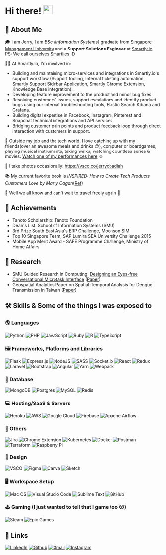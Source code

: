 # Hi there! <img src="https://media.giphy.com/media/hvRJCLFzcasrR4ia7z/giphy.gif" width="29px">

## 🚀 About Me

🎓 I am Jerry, I am *BSc (Information Systems)* graduate from [Singapore Management University](https://www.smu.edu.sg/) and a **Support Solutions Engineer** at [Smartly.io](http://smartly.io/). PS: We call ourselves Smartlies :D 

👨‍💻 At Smartly.io, I'm involved in:

- Building and maintaining micro-services and integrations in Smartly.io's support workflow (Support tooling, Internal ticketing automation, Smartly Support Sidebar Application, Smartly Chrome Extension, Knowledge Base integration).
- Developing feature improvement to the product and minor bug fixes.
- Resolving customers' issues, support escalations and identify product bugs using our internal troubleshooting tools, Elastic Search Kibana and Grafana.
- Building digital expertise in Facebook, Instagram, Pinterest and Snapchat technical integrations and API services.
- Bridging customer pain points and product feedback loop through direct interaction with customers in support.

🎸 Outside my job and the tech world, I love catching up with my friends(over an awesome meals and drinks 😉), computer or boardgames, playing musical instruments, taking walks, watching countless series & movies. [Watch one of my performances here](https://www.youtube.com/watch?v=T13KpKIyWn0&ab_channel=baybeatsfestival) ☺

📸 I take photos occasionally: https://vsco.co/jerryobadiah

📚 My current favorite book is _INSPIRED: How to Create Tech Products Customers Love by  Marty Cagan_([Ref](https://svpg.com/inspired-how-to-create-products-customers-love/))

🛫 Well we all know and can't wait to travel freely again 🥲



## 🏅 Achievements
- Tanoto Scholarship: Tanoto Foundation
- Dean's List: School of Information Systems (SMU)
- 3rd Prize South East Asia's ERP Challenge, Moonson SIM
- Top 10 Singapore Team, SAP Lumira SEA University Challenge 2015
- Mobile App Merit Award - SAFE Programme Challenge, Ministry of Home Affairs


## 🔬 Research
- SMU Guided Research in Computing: [Designing an Eyes-free Conversational Microtask Interface](https://scis.smu.edu.sg/programmes/undergraduate/beyond/uresearch#designing_an_eyes-free_conversational_microtask_interface) ([Paper](https://docs.google.com/document/d/1UfNg90xukt4IAlyOHnn9qy9m_5scnZFS5sobUjVdk8w/edit?usp=sharing))
- Geospatial Analytics Paper on Spatial-Temporal Analysis for Dengue Transmission in Taiwan ([Paper](https://drive.google.com/file/d/1mioY0vqwCX0QGVGY67n7ovWldVnSiHga/view?usp=sharing))


## 🛠️ Skills & Some of the things I was exposed to

### 🌎 Languages
![Python](https://img.shields.io/badge/python-3670A0?style=for-the-badge&logo=python&logoColor=ffdd54)
![PHP](https://img.shields.io/badge/php-%23777BB4.svg?style=for-the-badge&logo=php&logoColor=white)
![JavaScript](https://img.shields.io/badge/javascript-%23323330.svg?style=for-the-badge&logo=javascript&logoColor=%23F7DF1E)
![Ruby](https://img.shields.io/badge/ruby-%23CC342D.svg?style=for-the-badge&logo=ruby&logoColor=white)
![R](https://img.shields.io/badge/r-%23276DC3.svg?style=for-the-badge&logo=r&logoColor=white)
![TypeScript](https://img.shields.io/badge/typescript-%23007ACC.svg?style=for-the-badge&logo=typescript&logoColor=white)



### 🖼 Frameworks, Platforms and Libraries
![Flask](https://img.shields.io/badge/flask-%23000.svg?style=for-the-badge&logo=flask&logoColor=white)
![Express.js](https://img.shields.io/badge/express.js-%23404d59.svg?style=for-the-badge&logo=express&logoColor=%2361DAFB)
![NodeJS](https://img.shields.io/badge/node.js-6DA55F?style=for-the-badge&logo=node.js&logoColor=white)
![SASS](https://img.shields.io/badge/SASS-hotpink.svg?style=for-the-badge&logo=SASS&logoColor=white)
![Socket.io](https://img.shields.io/badge/Socket.io-black?style=for-the-badge&logo=socket.io&badgeColor=010101)
![React](https://img.shields.io/badge/react-%2320232a.svg?style=for-the-badge&logo=react&logoColor=%2361DAFB)
![Redux](https://img.shields.io/badge/redux-%23593d88.svg?style=for-the-badge&logo=redux&logoColor=white)
![Laravel](https://img.shields.io/badge/laravel-%23FF2D20.svg?style=for-the-badge&logo=laravel&logoColor=white)
![Bootstrap](https://img.shields.io/badge/bootstrap-%23563D7C.svg?style=for-the-badge&logo=bootstrap&logoColor=white)
![Angular](https://img.shields.io/badge/angular-%23DD0031.svg?style=for-the-badge&logo=angular&logoColor=white)
![Yarn](https://img.shields.io/badge/yarn-%232C8EBB.svg?style=for-the-badge&logo=yarn&logoColor=white)
![Webpack](https://img.shields.io/badge/webpack-%238DD6F9.svg?style=for-the-badge&logo=webpack&logoColor=black)


### 🔖 Database
![MongoDB](https://img.shields.io/badge/MongoDB-%234ea94b.svg?style=for-the-badge&logo=mongodb&logoColor=white)
![Postgres](https://img.shields.io/badge/postgres-%23316192.svg?style=for-the-badge&logo=postgresql&logoColor=white)
![MySQL](https://img.shields.io/badge/mysql-%2300f.svg?style=for-the-badge&logo=mysql&logoColor=white)
![Redis](https://img.shields.io/badge/redis-%23DD0031.svg?style=for-the-badge&logo=redis&logoColor=white)


###  💻 Hosting/SaaS & Servers
![Heroku](https://img.shields.io/badge/heroku-%23430098.svg?style=for-the-badge&logo=heroku&logoColor=white)
![AWS](https://img.shields.io/badge/AWS-%23FF9900.svg?style=for-the-badge&logo=amazon-aws&logoColor=white)
![Google Cloud](https://img.shields.io/badge/GoogleCloud-%234285F4.svg?style=for-the-badge&logo=google-cloud&logoColor=white)
![Firebase](https://img.shields.io/badge/firebase-%23039BE5.svg?style=for-the-badge&logo=firebase)
![Apache Airflow](https://img.shields.io/badge/Heroku-430098?style=for-the-badge&logo=heroku&logoColor=white)


### 🤖 Others
![Jira](https://img.shields.io/badge/jira-%230A0FFF.svg?style=for-the-badge&logo=jira&logoColor=white)
![Chrome Extension](https://img.shields.io/badge/Chrome%20Extension-5340ff?style=for-the-badge&logo=Google-chrome&logoColor=white)
![Kubernetes](https://img.shields.io/badge/kubernetes-%23326ce5.svg?style=for-the-badge&logo=kubernetes&logoColor=white)
![Docker](https://img.shields.io/badge/docker-%230db7ed.svg?style=for-the-badge&logo=docker&logoColor=white)
![Postman](https://img.shields.io/badge/Postman-FF6C37?style=for-the-badge&logo=postman&logoColor=white)
![Terraform](https://img.shields.io/badge/terraform-%235835CC.svg?style=for-the-badge&logo=terraform&logoColor=white)
![Raspberry Pi](https://img.shields.io/badge/-RaspberryPi-C51A4A?style=for-the-badge&logo=Raspberry-Pi)


### 🎨 Design
![VSCO](https://img.shields.io/badge/VSCO-F1F1F1?style=for-the-badge&logo=vsco&logoColor=black)
![Figma](https://img.shields.io/badge/figma-%23F24E1E.svg?style=for-the-badge&logo=figma&logoColor=white)
![Canva](https://img.shields.io/badge/Canva-%2300C4CC.svg?style=for-the-badge&logo=Canva&logoColor=white)
![Sketch](https://img.shields.io/badge/Sketch-FFB387?style=for-the-badge&logo=sketch&logoColor=black)


### 🖥️ Workspace Setup
![Mac OS](https://img.shields.io/badge/mac%20os-000000?style=for-the-badge&logo=macos&logoColor=F0F0F0)
![Visual Studio Code](https://img.shields.io/badge/Visual%20Studio%20Code-0078d7.svg?style=for-the-badge&logo=visual-studio-code&logoColor=white)
![Sublime Text](https://img.shields.io/badge/sublime_text-%23575757.svg?style=for-the-badge&logo=sublime-text&logoColor=important)
![GitHub](https://img.shields.io/badge/github-%23121011.svg?style=for-the-badge&logo=github&logoColor=white)


### 🕹 Gaming (I just wanted to tell that I game too 😙) 
![Steam](https://img.shields.io/badge/steam-%23000000.svg?style=for-the-badge&logo=steam&logoColor=white)
![Epic Games](https://img.shields.io/badge/epicgames-%23313131.svg?style=for-the-badge&logo=epicgames&logoColor=white)


## 🔗 Links
[![LinkedIn](https://img.shields.io/badge/Linked_In-0077B5?style=for-the-badge&logo=LinkedIn&logoColor=white)](https://www.linkedin.com/in/jerrytohvan/)
[![Github](https://img.shields.io/badge/GitHub-000000?style=for-the-badge&logo=GitHub&logoColor=white)](https://github.com/jerrytohvan)
[![Gmail](https://img.shields.io/badge/Gmail-D14836?style=for-the-badge&logo=Gmail&logoColor=white)](mailto:jerrytohvan@gmail.com)
[![Instagram](https://img.shields.io/badge/Instagram-E4405F?style=for-the-badge&logo=instagram&logoColor=white)](https://www.instagram.com/jerrytohvan/)

